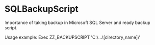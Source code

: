 # SQLBackupScript
Importance of taking backup in Microsoft SQL Server and ready backup script.

Usage example: Exec ZZ_BACKUPSCRIPT 'C:\\...\\[directory_name]\\'
